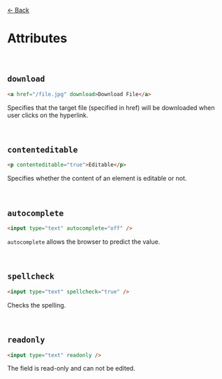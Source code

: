 [&larr; Back](./README.md)

# Attributes

<br>

## `download`

```HTML
<a href="/file.jpg" download>Download File</a>
```

Specifies that the target file (specified in href) will be downloaded when user clicks on the hyperlink.

<br>

## `contenteditable`

```HTML
<p contenteditable="true">Editable</p>
```

Specifies whether the content of an element is editable or not.

<br>

## `autocomplete`

```HTML
<input type="text" autocomplete="off" />
```

`autocomplete` allows the browser to predict the value.

<br>

## `spellcheck`

```HTML
<input type="text" spellcheck="true" />
```

Checks the spelling.

<br>

## `readonly`

```HTML
<input type="text" readonly />
```

The field is read-only and can not be edited.
